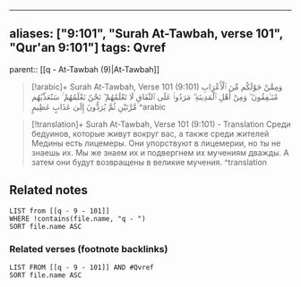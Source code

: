 
---
aliases: ["9:101", "Surah At-Tawbah, verse 101", "Qur'an 9:101"]
tags: Qvref
---

parent:: [[q - At-Tawbah (9)|At-Tawbah]]

> [!arabic]+ Surah At-Tawbah, Verse 101 (9:101)
> <span class="quran-arabic">وَمِمَّنْ حَوْلَكُم مِّنَ ٱلْأَعْرَابِ مُنَـٰفِقُونَ ۖ وَمِنْ أَهْلِ ٱلْمَدِينَةِ ۖ مَرَدُوا۟ عَلَى ٱلنِّفَاقِ لَا تَعْلَمُهُمْ ۖ نَحْنُ نَعْلَمُهُمْ ۚ سَنُعَذِّبُهُم مَّرَّتَيْنِ ثُمَّ يُرَدُّونَ إِلَىٰ عَذَابٍ عَظِيمٍ</span>
^arabic

> [!translation]+ Surah At-Tawbah, Verse 101 (9:101) - Translation
> Среди бедуинов, которые живут вокруг вас, а также среди жителей Медины есть лицемеры. Они упорствуют в лицемерии, но ты не знаешь их. Мы же знаем их и подвергнем их мучениям дважды. А затем они будут возвращены в великие мучения.
^translation



## Related notes
```dataview
LIST from [[q - 9 - 101]]
WHERE !contains(file.name, "q - ")
SORT file.name ASC
```

### Related verses (footnote backlinks)
```dataview
LIST FROM [[q - 9 - 101]] AND #Qvref
SORT file.name ASC
```

